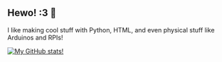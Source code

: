 ## Hewo! :3 👋

I like making cool stuff with Python, HTML, and even physical stuff like Arduinos and RPIs!


[![My GitHub stats!](https://github-readme-stats.vercel.app/api?username=YourFurryDeveloper)](https://github.com/YourFurryDeveloper/github-readme-stats)
